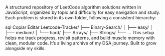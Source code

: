 A structured repository of LeetCode algorithm solutions written in JavaScript, organized by topic and difficulty for easy navigation and study. Each problem is stored in its own folder, following a consistent hierarchy:

sql
Copiar
Editar
Leetcode-Tracker/
├── Binary-Search/
│   ├── easy/
│   ├── medium/
│   └── hard/
├── Arrays/
├── Strings/
└── ...
This setup helps me track progress, revisit patterns, and build muscle memory with clean, modular code. It’s a living archive of my DSA journey. Built to grow alongside my skills.
